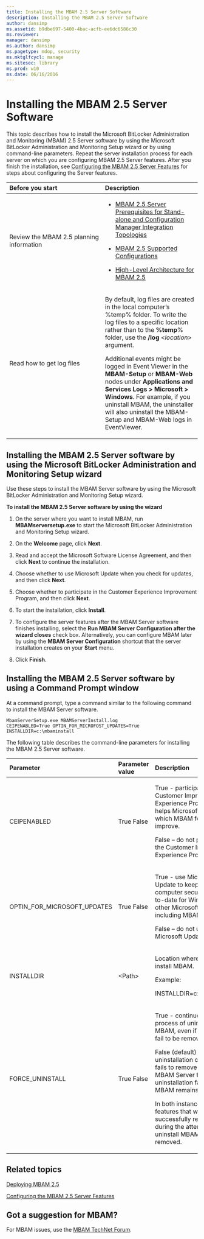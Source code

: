 ```yaml
---
title: Installing the MBAM 2.5 Server Software
description: Installing the MBAM 2.5 Server Software
author: dansimp
ms.assetid: b9dbe697-5400-4bac-acfb-ee6dc6586c30
ms.reviewer: 
manager: dansimp
ms.author: dansimp
ms.pagetype: mdop, security
ms.mktglfcycl: manage
ms.sitesec: library
ms.prod: w10
ms.date: 06/16/2016
---
```



# Installing the MBAM 2.5 Server Software


This topic describes how to install the Microsoft BitLocker Administration and Monitoring (MBAM) 2.5 Server software by using the Microsoft BitLocker Administration and Monitoring Setup wizard or by using command-line parameters. Repeat the server installation process for each server on which you are configuring MBAM 2.5 Server features. After you finish the installation, see [Configuring the MBAM 2.5 Server Features](configuring-the-mbam-25-server-features.md) for steps about configuring the Server features.

<table>
<colgroup>
<col width="50%" />
<col width="50%" />
</colgroup>
<thead>
<tr class="header">
<th align="left">Before you start</th>
<th align="left">Description</th>
</tr>
</thead>
<tbody>
<tr class="odd">
<td align="left"><p>Review the MBAM 2.5 planning information</p></td>
<td align="left"><ul>
<li><p><a href="mbam-25-server-prerequisites-for-stand-alone-and-configuration-manager-integration-topologies.md" data-raw-source="[MBAM 2.5 Server Prerequisites for Stand-alone and Configuration Manager Integration Topologies](mbam-25-server-prerequisites-for-stand-alone-and-configuration-manager-integration-topologies.md)">MBAM 2.5 Server Prerequisites for Stand-alone and Configuration Manager Integration Topologies</a></p></li>
<li><p><a href="mbam-25-supported-configurations.md" data-raw-source="[MBAM 2.5 Supported Configurations](mbam-25-supported-configurations.md)">MBAM 2.5 Supported Configurations</a></p></li>
<li><p><a href="high-level-architecture-for-mbam-25.md" data-raw-source="[High-Level Architecture for MBAM 2.5](high-level-architecture-for-mbam-25.md)">High-Level Architecture for MBAM 2.5</a></p></li>
</ul></td>
</tr>
<tr class="even">
<td align="left"><p>Read how to get log files</p></td>
<td align="left"><p>By default, log files are created in the local computer’s %temp% folder. To write the log files to a specific location rather than to the <strong>%temp</strong>% folder, use the <strong>/log</strong> &lt;<em>location</em>&gt; argument.</p>
<p>Additional events might be logged in Event Viewer in the <strong>MBAM-Setup</strong> or <strong>MBAM-Web</strong> nodes under <strong>Applications and Services Logs &gt; Microsoft &gt; Windows</strong>. For example, if you uninstall MBAM, the uninstaller will also uninstall the MBAM-Setup and MBAM-Web logs in EventViewer.</p></td>
</tr>
</tbody>
</table>

 

## Installing the MBAM 2.5 Server software by using the Microsoft BitLocker Administration and Monitoring Setup wizard


Use these steps to install the MBAM Server software by using the Microsoft BitLocker Administration and Monitoring Setup wizard.

**To install the MBAM 2.5 Server software by using the wizard**

1.  On the server where you want to install MBAM, run **MBAMserversetup.exe** to start the Microsoft BitLocker Administration and Monitoring Setup wizard.

2.  On the **Welcome** page, click **Next**.

3.  Read and accept the Microsoft Software License Agreement, and then click **Next** to continue the installation.

4.  Choose whether to use Microsoft Update when you check for updates, and then click **Next**.

5.  Choose whether to participate in the Customer Experience Improvement Program, and then click **Next**.

6.  To start the installation, click **Install**.

7.  To configure the server features after the MBAM Server software finishes installing, select the **Run MBAM Server Configuration after the wizard closes** check box. Alternatively, you can configure MBAM later by using the **MBAM Server Configuration** shortcut that the server installation creates on your **Start** menu.

8.  Click **Finish**.

## Installing the MBAM 2.5 Server software by using a Command Prompt window


At a command prompt, type a command similar to the following command to install the MBAM Server software.

``` syntax
MbamServerSetup.exe MBAMServerInstall.log
CEIPENABLED=True OPTIN_FOR_MICROFOST_UPDATES=True INSTALLDIR=c:\mbaminstall
```

The following table describes the command-line parameters for installing the MBAM 2.5 Server software.

<table>
<colgroup>
<col width="33%" />
<col width="33%" />
<col width="33%" />
</colgroup>
<thead>
<tr class="header">
<th align="left">Parameter</th>
<th align="left">Parameter value</th>
<th align="left">Description</th>
</tr>
</thead>
<tbody>
<tr class="odd">
<td align="left"><p>CEIPENABLED</p></td>
<td align="left"><p>True False</p></td>
<td align="left"><p>True - participate in the Customer Improvement Experience Program, which helps Microsoft identify which MBAM features to improve.</p>
<p>False – do not participate in the Customer Improvement Experience Program.</p></td>
</tr>
<tr class="even">
<td align="left"><p>OPTIN_FOR_MICROSOFT_UPDATES</p></td>
<td align="left"><p>True False</p></td>
<td align="left"><p>True - use Microsoft Update to keep your computer secure and up-to-date for Windows and other Microsoft products, including MBAM.</p>
<p>False – do not use Microsoft Update</p></td>
</tr>
<tr class="odd">
<td align="left"><p>INSTALLDIR</p></td>
<td align="left"><p>&lt;Path&gt;</p></td>
<td align="left"><p>Location where you want to install MBAM.</p>
<p>Example:</p>
<p>INSTALLDIR=c:\mbaminstall</p></td>
</tr>
<tr class="even">
<td align="left"><p>FORCE_UNINSTALL</p></td>
<td align="left"><p>True False</p></td>
<td align="left"><p>True - continue the process of uninstalling MBAM, even if any features fail to be removed.</p>
<p>False (default) if the uninstallation custom action fails to remove an added MBAM Server feature, the uninstallation fails, and MBAM remains installed.</p>
<p>In both instances, any features that were successfully removed during the attempt to uninstall MBAM stay removed.</p></td>
</tr>
</tbody>
</table>

 



## Related topics


[Deploying MBAM 2.5](deploying-mbam-25.md)

[Configuring the MBAM 2.5 Server Features](configuring-the-mbam-25-server-features.md)

 

## Got a suggestion for MBAM?

For MBAM issues, use the [MBAM TechNet Forum](https://social.technet.microsoft.com/Forums/home?forum=mdopmbam). 






